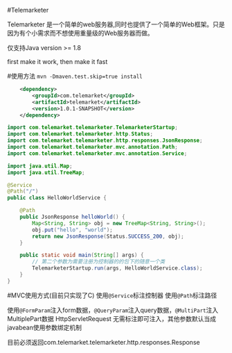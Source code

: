 #Telemarketer

Telemarketer 是一个简单的web服务器,同时也提供了一个简单的Web框架。只是因为有个小需求而不想使用重量级的Web服务器而做。

仅支持Java version >= 1.8

first make it work, then make it fast

#使用方法
`mvn -Dmaven.test.skip=true install`
```xml
    <dependency>
        <groupId>com.telemarket</groupId>
        <artifactId>telemarket</artifactId>
        <version>1.0.1-SNAPSHOT</version>
    </dependency>
```

``` java
import com.telemarket.telemarketer.TelemarketerStartup;
import com.telemarket.telemarketer.http.Status;
import com.telemarket.telemarketer.http.responses.JsonResponse;
import com.telemarket.telemarketer.mvc.annotation.Path;
import com.telemarket.telemarketer.mvc.annotation.Service;

import java.util.Map;
import java.util.TreeMap;

@Service
@Path("/")
public class HelloWorldService {

    @Path
    public JsonResponse helloWorld() {
        Map<String, String> obj = new TreeMap<String, String>();
        obj.put("hello", "world");
        return new JsonResponse(Status.SUCCESS_200, obj);
    }

    public static void main(String[] args) {
        // 第二个参数为需要注册为控制器的的包下的随意一个类
        TelemarketerStartup.run(args, HelloWorldService.class);
    }
}

```

#MVC使用方式(目前只实现了C)
使用`@Service`标注控制器
使用`@Path`标注路径

使用`@FormParam`注入form数据，`@QueryParam`注入query数据，`@MultiPart`注入MultiplePart数据
HttpServletRequest 无需标注即可注入，其他参数默认当成javabean使用参数绑定机制

目前必须返回com.telemarket.telemarketer.http.responses.Response

